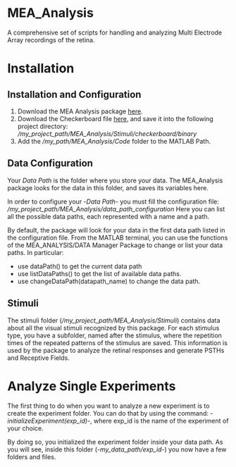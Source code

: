 # MEA_Analysis

A comprehensive set of scripts for handling and analyzing Multi Electrode Array recordings of the retina.


# Installation

## Installation and Configuration
1. Download the MEA Analysis package [here](https://github.com/jagorn/MEA-Analysis).
2. Download the Checkerboard file [here](https://drive.google.com/file/d/1pBHTdfZaLZumMlbEKDsI1TqGR8F5ZnIC/view?usp=sharing), and save it into the following project directory:
_*/my_project_path/MEA_Analysis/Stimuli/checkerboard/binary*_
3. Add the _*/my_path/MEA_Analysis/Code*_ folder to the MATLAB Path. 

## Data Configuration
Your _*Data Path*_ is the folder where you store your data.
The MEA_Analysis package looks for the data in this folder, and saves its variables here. 

In order to configure your -*Data Path*- you must fill the configuration file:
_*/my_project_path/MEA_Analysis/data_path_configuration*_
Here you can list all the possible data paths, each represented with a name and a path.

By default, the package will look for your data in the first data path listed in the configuration file.
From the MATLAB terminal, you can use the functions of the MEA_ANALYSIS/DATA Manager Package to change or list your data paths.
In particular:
  * use dataPath() to get the current data path
  * use listDataPaths() to get the list of available data paths.
  * use changeDataPath(datapath_name) to change the data path.
  
## Stimuli 
The stimuli folder (_*/my_project_path/MEA_Analysis/Stimuli*_) contains data about all the visual stimuli recognized by this package.
For each stimulus type, you have a subfolder, named after the stimulus, where the repetition times of the repeated patterns of the stimulus are saved.
This information is used by the package to analyze the retinal responses and generate PSTHs and Receptive Fields.


# Analyze Single Experiments
The first thing to do when you want to analyze a new experiment is to create the experiment folder.
You can do that by using the command:
-*initializeExperiment(exp_id)*-, where exp_id is the name of the experiment of your choice.

By doing so, you initialized the experiment folder inside your data path.
As you will see, inside this folder (-*my_data_path/exp_id*-) you now have a few folders and files.


